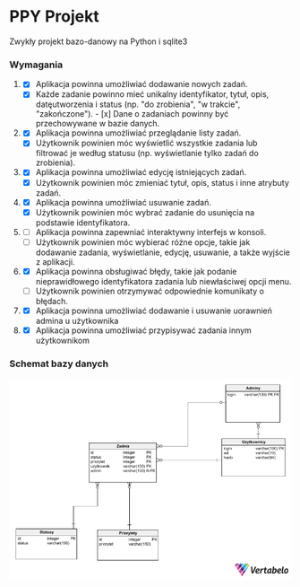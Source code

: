 # PPY Projekt
Zwykły projekt bazo-danowy na Python i sqlite3

### Wymagania

1)  - [x] Aplikacja powinna umożliwiać dodawanie nowych zadań.
    - [x] Każde zadanie powinno mieć unikalny identyfikator, tytuł, opis, datęutworzenia i status (np. "do zrobienia", "w trakcie", "zakończone").     - [x] Dane o zadaniach powinny być przechowywane w bazie danych.
2)  - [x] Aplikacja powinna umożliwiać przeglądanie listy zadań.  
    - [x] Użytkownik powinien móc wyświetlić wszystkie zadania lub filtrować je według statusu (np. wyświetlanie tylko zadań do zrobienia).
3)  - [x] Aplikacja powinna umożliwiać edycję istniejących zadań. 
    - [x] Użytkownik powinien móc zmieniać tytuł, opis, status i inne atrybuty zadań.
4)  - [x] Aplikacja powinna umożliwiać usuwanie zadań. 
    - [x] Użytkownik powinien móc wybrać zadanie do usunięcia na podstawie identyfikatora.
5)  - [ ] Aplikacja powinna zapewniać interaktywny interfejs w konsoli. 
    - [ ] Użytkownik powinien móc wybierać różne opcje, takie jak dodawanie zadania, wyświetlanie, edycję, usuwanie, a także wyjście z aplikacji.
6)  - [x] Aplikacja powinna obsługiwać błędy, takie jak podanie nieprawidłowego identyfikatora zadania lub niewłaściwej opcji menu.
    - [ ] Użytkownik powinien otrzymywać odpowiednie komunikaty o błędach.
7)  - [x] Aplikacja powinna umożliwiać dodawanie i usuwanie uorawnień admina u użytkownika
8)  - [x] Aplikacja powinna umożliwiać przypisywać zadania innym użytkownikom

### Schemat bazy danych

<img alt="Prosciutka baza danych sqlite3 do przechowywania zadań" src="/MetaDane/Schemat_Bd.png">

